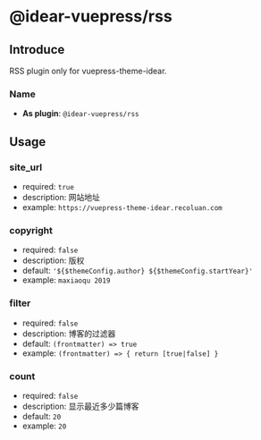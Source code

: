 # @idear-vuepress/rss

## Introduce

RSS plugin only for vuepress-theme-idear.

### Name

- **As plugin**: `@idear-vuepress/rss`

## Usage

### site_url

- required: `true`
- description: 网站地址
- example: `https://vuepress-theme-idear.recoluan.com`

### copyright

- required: `false`
- description: 版权
- default: `'${$themeConfig.author} ${$themeConfig.startYear}'`
- example: `maxiaoqu 2019`

### filter

- required: `false`
- description: 博客的过滤器
- default: `(frontmatter) => true`
- example: `(frontmatter) => { return [true|false] }`

### count

- required: `false`
- description: 显示最近多少篇博客
- default: `20`
- example: `20`
